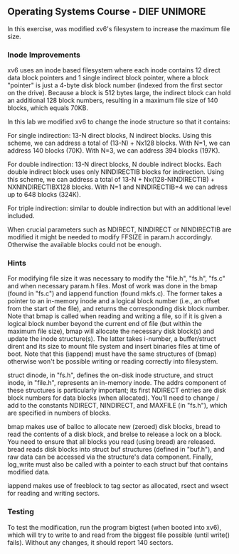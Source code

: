 ## Operating Systems Course - DIEF UNIMORE ##

In this exercise, was modified xv6's filesystem to increase the maximum file size.

### Inode Improvements
xv6 uses an inode based filesystem where each inode contains 12 direct data block pointers and 1 single indirect block pointer, where a block "pointer" is just a 4-byte disk block number (indexed from the first sector on the drive). Because a block is 512 bytes large, the indirect block can hold an additional 128 block numbers, resulting in a maximum file size of 140 blocks, which equals 70KB.

In this lab we modified xv6 to change the inode structure so that it contains:

For single indirection: 13-N direct blocks, N indirect blocks. Using this scheme, we can address a total of (13-N) + Nx128 blocks. With N=1, we can address 140 blocks (70K). With N=3, we can address 394 blocks (197K).

For double indirection: 13-N direct blocks, N double indirect blocks. Each double indirect block uses only NINDIRECTIB blocks for indirection. Using this scheme, we can address a total of 13-N + Nx(128-NINDIRECTIB) + NXNINDIRECTIBX128 blocks. With N=1 and NINDIRECTIB=4 we can adress up to 648 blocks (324K).

For triple indirection: similar to double indirection but with an additional level included.

When crucial parameters such as NDIRECT, NINDIRECT or NINDIRECTIB are modified it might be needed to modify FFSIZE in param.h accordingly. Otherwise the available blocks could not be enough.

### Hints
For modifying file size it was necessary to modify the "file.h", "fs.h", "fs.c" and when necessary param.h files. Most of work was done in the bmap (found in "fs.c") and iappend function (found mkfs.c). The former takes a pointer to an in-memory inode and a logical block number (i.e., an offset from the start of the file), and returns the corresponding disk block number. Note that bmap is called when reading and writing a file, so if it is given a logical block number beyond the current end of file (but within the maximum file size), bmap will allocate the necessary disk block(s) and update the inode structure(s). The latter takes i-number, a buffer/struct dirent and its size to mount file system and insert binaries files at time of boot. Note that this (iappend) must have the same structures of (bmap) otherwise won't be possible writing or reading correctly into filesystem.

struct dinode, in "fs.h", defines the on-disk inode structure, and struct inode, in "file.h", represents an in-memory inode. The addrs component of these structures is particularly important; its first NDIRECT entries are disk block numbers for data blocks (when allocated). You'll need to change / add to the constants NDIRECT, NINDIRECT, and MAXFILE (in "fs.h"), which are specified in numbers of blocks.

bmap makes use of balloc to allocate new (zeroed) disk blocks, bread to read the contents of a disk block, and brelse to release a lock on a block. You need to ensure that all blocks you read (using bread) are released. bread reads disk blocks into struct buf structures (defined in "buf.h"), and raw data can be accessed via the structure's data component. Finally, log_write must also be called with a pointer to each struct buf that contains modified data.

iappend makes use of freeblock to tag sector as allocated, rsect and wsect for reading and writing sectors.

### Testing
To test the modification, run the program bigtest (when booted into xv6), which will try to write to and read from the biggest file possible (until write() fails). Without any changes, it should report 140 sectors.
